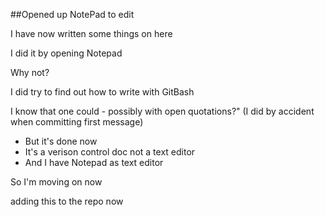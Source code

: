 
##Opened up NotePad to edit

I have now written some things on here

I did it by opening Notepad

Why not?

I did try to find out how to write with GitBash 

I know that one could - possibly with open quotations?"
(I did by accident when committing first message)

* But it's done now
* It's a verison control doc not a text editor
* And I have Notepad as text editor

So I'm moving on now

adding this to the repo now